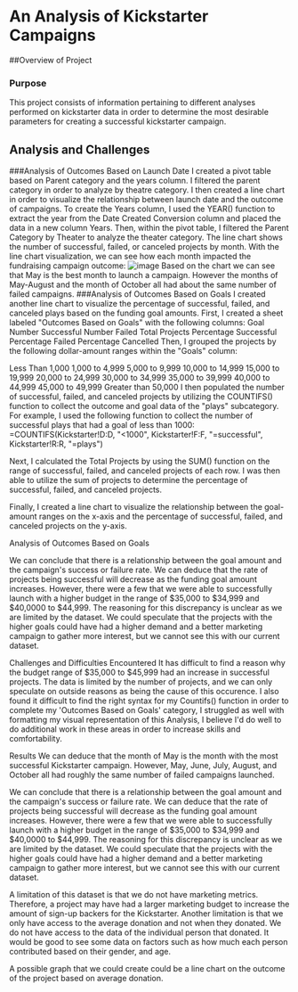 # An Analysis of Kickstarter Campaigns
##Overview of Project
### Purpose
This project consists of information pertaining to different analyses performed on kickstarter data in order to determine the most desirable parameters for creating a successful kickstarter campaign. 
## Analysis and Challenges
###Analysis of Outcomes Based on Launch Date
I created a pivot table based on Parent category and the years column. I filtered the parent category in order to analyze by theatre category. I then created a line chart in order to visualize the relationship between launch date and the outcome of campaigns. 
To create the Years column, I used the YEAR() function to extract the year from the Date Created Conversion column and placed the data in a new column Years. Then, within the pivot table, I filtered the Parent Category by Theater to analyze the theater category.
The line chart shows the number of successful, failed, or canceled projects by month. With the line chart visualization, we can see how each month impacted the fundraising campaign outcome:
![image](https://user-images.githubusercontent.com/93295751/140664726-26f7d25a-ec46-4591-a40d-44a13867997a.png)
Based on the chart we can see that May is the best month to launch a campaign. However the months of May-August and the month of October all had about the same number of failed campaigns. 
###Analysis of Outcomes Based on Goals
I created another line chart to visualize the percentage of successful, failed, and canceled plays based on the funding goal amounts.
First, I created a sheet labeled "Outcomes Based on Goals" with the following columns:
Goal
Number Successful
Number Failed
Total Projects
Percentage Successful
Percentage Failed
Percentage Cancelled
Then, I grouped the projects by the following dollar-amount ranges within the "Goals" column:

Less Than 1,000
1,000 to 4,999
5,000 to 9,999
10,000 to 14,999
15,000 to 19,999
20,000 to 24,999
30,000 to 34,999
35,000 to 39,999
40,000 to 44,999
45,000 to 49,999
Greater than 50,000
I then populated the number of successful, failed, and canceled projects by utilizing the COUNTIFS() function to collect the outcome and goal data of the "plays" subcategory. For example, I used the following function to collect the number of successful plays that had a goal of less than 1000: =COUNTIFS(Kickstarter!D:D, "<1000", Kickstarter!F:F, "=successful", Kickstarter!R:R, "=plays")

Next, I calculated the Total Projects by using the SUM() function on the range of successful, failed, and canceled projects of each row. I was then able to utilize the sum of projects to determine the percentage of successful, failed, and canceled projects.

Finally, I created a line chart to visualize the relationship between the goal-amount ranges on the x-axis and the percentage of successful, failed, and canceled projects on the y-axis.

Analysis of Outcomes Based on Goals

We can conclude that there is a relationship between the goal amount and the campaign's success or failure rate. We can deduce that the rate of projects being successful will decrease as the funding goal amount increases. However, there were a few that we were able to successfully launch with a higher budget in the range of $35,000 to $34,999 and $40,0000 to $44,999. The reasoning for this discrepancy is unclear as we are limited by the dataset. We could speculate that the projects with the higher goals could have had a higher demand and a better marketing campaign to gather more interest, but we cannot see this with our current dataset.

Challenges and Difficulties Encountered
It has difficult to find a reason why the budget range of $35,000 to $45,999 had an increase in successful projects. The data is limited by the number of projects, and we can only speculate on outside reasons as being the cause of this occurence.
I also found it difficult to find the right syntax for my Countifs() function in order to complete my 'Outcomes Based on Goals' category, I struggled as well with formatting my visual representation of this Analysis, I believe I'd do well to do additional work in these areas in order to increase skills and comfortability.

Results
We can deduce that the month of May is the month with the most successful Kickstarter campaign. However, May, June, July, August, and October all had roughly the same number of failed campaigns launched.

We can conclude that there is a relationship between the goal amount and the campaign's success or failure rate. We can deduce that the rate of projects being successful will decrease as the funding goal amount increases. However, there were a few that we were able to successfully launch with a higher budget in the range of $35,000 to $34,999 and $40,0000 to $44,999. The reasoning for this discrepancy is unclear as we are limited by the dataset. We could speculate that the projects with the higher goals could have had a higher demand and a better marketing campaign to gather more interest, but we cannot see this with our current dataset.

A limitation of this dataset is that we do not have marketing metrics. Therefore, a project may have had a larger marketing budget to increase the amount of sign-up backers for the Kickstarter. Another limitation is that we only have access to the average donation and not when they donated. We do not have access to the data of the individual person that donated. It would be good to see some data on factors such as how much each person contributed based on their gender, and age.

A possible graph that we could create could be a line chart on the outcome of the project based on average donation.
